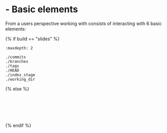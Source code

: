 # <i class="fab fa-git"></i> - Basic elements

From a users perspective working with <i class="fab fa-git"></i> consists of interacting with 6 basic elements:


{% if build == "slides" %}
<!-- BUILDING THE SLIDES -->
```{toctree}
:maxdepth: 2

./commits
./branches
./tags
./HEAD
./index_stage
./working_dir
```
{% else %}
<!-- BUILDING THE PAGES -->
```{include} ./commits.md
```
```{include} ./branches.md
```
```{include} ./tags.md
```
```{include} ./HEAD.md
```
```{include} ./index_stage.md
```
```{include} ./working_dir.md
```
{% endif %}
